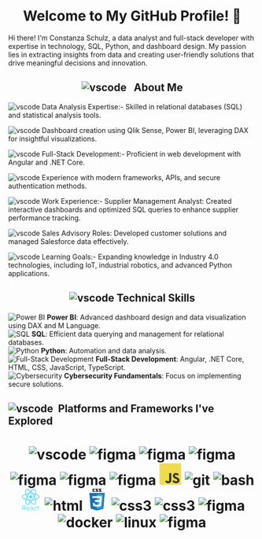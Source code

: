 
<h1 align="center">  Welcome to My GitHub Profile! 👋 <br/></h1> 

Hi there! I'm Constanza Schulz, a data analyst and full-stack developer with expertise in technology, SQL, Python, and dashboard design. My passion lies in extracting insights from data and creating user-friendly solutions that drive meaningful decisions and innovation.

<h2 align="center"> <img src="https://img.icons8.com/?size=100&id=WMvhDPZBJ9X2&format=png&color=000000" alt="vscode" width="30" height="30"/> &nbsp; About Me </h2> 

<img src="https://img.icons8.com/?size=100&id=hjg2SJNibIzb&format=png&color=000000" alt="vscode" width="20" height="20"/> Data Analysis Expertise:- Skilled in relational databases (SQL) and statistical analysis tools.

<img src="https://img.icons8.com/?size=100&id=hjg2SJNibIzb&format=png&color=000000" alt="vscode" width="20" height="20"/> Dashboard creation using Qlik Sense, Power BI, leveraging DAX for insightful visualizations.

<img src="https://img.icons8.com/?size=100&id=hjg2SJNibIzb&format=png&color=000000" alt="vscode" width="20" height="20"/> Full-Stack Development:- Proficient in web development with Angular and .NET Core.

<img src="https://img.icons8.com/?size=100&id=hjg2SJNibIzb&format=png&color=000000" alt="vscode" width="20" height="20"/> Experience with modern frameworks, APIs, and secure authentication methods.

<img src="https://img.icons8.com/?size=100&id=hjg2SJNibIzb&format=png&color=000000" alt="vscode" width="20" height="20"/> Work Experience:- Supplier Management Analyst: Created interactive dashboards and optimized SQL queries to enhance supplier performance tracking.

<img src="https://img.icons8.com/?size=100&id=hjg2SJNibIzb&format=png&color=000000" alt="vscode" width="20" height="20"/> Sales Advisory Roles: Developed customer solutions and managed Salesforce data effectively.

<img src="https://img.icons8.com/?size=100&id=hjg2SJNibIzb&format=png&color=000000" alt="vscode" width="20" height="20"/> Learning Goals:- Expanding knowledge in Industry 4.0 technologies, including IoT, industrial robotics, and advanced Python applications.



<h2 align="center">  <img src="https://img.icons8.com/?size=100&id=tcVVDE8f7IqB&format=png&color=000000" alt="vscode" width="25" height="25"/> Technical Skills  <br/> </h2>

<img src="https://img.icons8.com/?size=100&id=d4smO4F90tbW&format=png&color=000000" alt="Power BI" width="20" height="20"/> **Power BI**: Advanced dashboard design and data visualization using DAX and M Language.  
<img src="https://img.icons8.com/?size=100&id=d4smO4F90tbW&format=png&color=000000" alt="SQL" width="20" height="20"/> **SQL**: Efficient data querying and management for relational databases.  
<img src="https://img.icons8.com/?size=100&id=d4smO4F90tbW&format=png&color=000000" alt="Python" width="20" height="20"/> **Python**: Automation and data analysis.  
<img src="https://img.icons8.com/?size=100&id=d4smO4F90tbW&format=png&color=000000" alt="Full-Stack Development" width="20" height="20"/> **Full-Stack Development**: Angular, .NET Core, HTML, CSS, JavaScript, TypeScript.  
<img src="https://img.icons8.com/?size=100&id=d4smO4F90tbW&format=png&color=000000" alt="Cybersecurity" width="20" height="20"/> **Cybersecurity Fundamentals**: Focus on implementing secure solutions.


<h2> <img src="https://img.icons8.com/?size=100&id=WMvhDPZBJ9X2&format=png&color=000000" alt="vscode" width="30" height="30"/> &nbsp;Platforms and Frameworks I've Explored</h2> 

<h1 align="center">
<img src="https://cdn.jsdelivr.net/gh/devicons/devicon/icons/vscode/vscode-original.svg" alt="vscode" width="35" height="35"/>
<img src="https://cdn.jsdelivr.net/gh/devicons/devicon@latest/icons/cplusplus/cplusplus-original.svg"  alt="figma" width="35" height="35"/>
<img src="https://cdn.jsdelivr.net/gh/devicons/devicon@latest/icons/csharp/csharp-original.svg" alt="figma" width="35" height="35"/>
<img src="https://its.ucr.edu/sites/default/files/styles/form_preview/public/powerbi%20logo%201.png?itok=yYXO-S-V" alt="figma" width="35" height="35"/>
<img src="https://cdn.jsdelivr.net/gh/devicons/devicon@latest/icons/angular/angular-original.svg" alt="figma" width="35" height="35"/>
<img src="https://cdn.jsdelivr.net/gh/devicons/devicon@latest/icons/python/python-original-wordmark.svg" alt="figma" width="35" height="35"/>
<img src="https://crgroup.com/wp-content/uploads/tableau-blue-logo.png" alt="figma" width="35" height="35"/>
<img src="https://raw.githubusercontent.com/devicons/devicon/master/icons/javascript/javascript-original.svg" alt="javascript" width="45" height="45" />
<img src="https://cdn.jsdelivr.net/gh/devicons/devicon/icons/git/git-original.svg" alt="git" width="45" height="45"/>
<img src="https://cdn.jsdelivr.net/gh/devicons/devicon/icons/bash/bash-original.svg" alt="bash" width="45" height="45"/>
<img src="https://raw.githubusercontent.com/devicons/devicon/master/icons/react/react-original-wordmark.svg" alt="react" width="45" height="45" />
<img src="https://cdn.jsdelivr.net/gh/devicons/devicon/icons/html5/html5-original.svg" alt="html" width="45" height="45"/>
<img src="https://raw.githubusercontent.com/devicons/devicon/master/icons/css3/css3-original-wordmark.svg" alt="css3" width="45" height="45" />
<img src="https://cdn.jsdelivr.net/gh/devicons/devicon@latest/icons/mysql/mysql-original.svg" alt="css3" width="45" height="45" />
<img src="https://cdn.jsdelivr.net/gh/devicons/devicon@latest/icons/nodejs/nodejs-original.svg" alt="css3" width="45" height="45" />
<img src="https://cdn.jsdelivr.net/gh/devicons/devicon/icons/figma/figma-original.svg" alt="figma" width="45" height="45"/>                       
<img src="https://cdn.jsdelivr.net/gh/devicons/devicon/icons/docker/docker-original.svg" alt="docker" width="45" height="45"/>
<img src="https://cdn.jsdelivr.net/gh/devicons/devicon/icons/linux/linux-original.svg" alt="linux" width="45" height="45"/>       
<img src="https://www.svgrepo.com/show/354242/qlik.svg" alt="figma" width="45" height="45"/> 
<br/></h1> 

